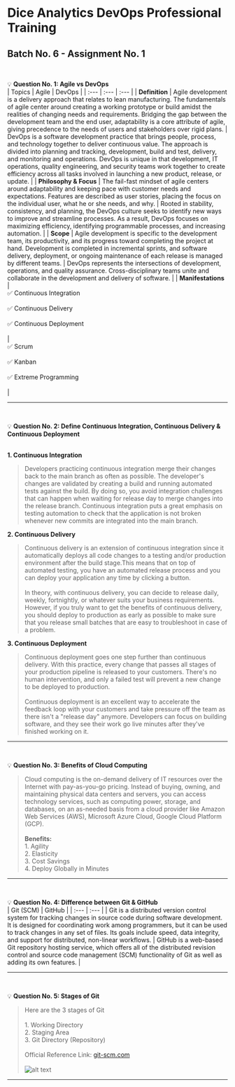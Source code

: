 # Dice Analytics DevOps Professional Training
## Batch No. 6 - Assignment No. 1
<br />

:bulb: **Question No. 1: Agile vs DevOps**<br />
| Topics | Agile | DevOps |
| :---  | :--- | :---  |
| **Definition** | Agile development is a delivery approach that relates to lean manufacturing. The fundamentals of agile center around creating a working prototype or build amidst the realities of changing needs and requirements. Bridging the gap between the development team and the end user, adaptability is a core attribute of agile, giving precedence to the needs of users and stakeholders over rigid plans. | DevOps is a software development practice that brings people, process, and technology together to deliver continuous value. The approach is divided into planning and tracking, development, build and test, delivery, and monitoring and operations. DevOps is unique in that development, IT operations, quality engineering, and security teams work together to create efficiency across all tasks involved in launching a new product, release, or update. |
| **Philosophy & Focus** | The fail-fast mindset of agile centers around adaptability and keeping pace with customer needs and expectations. Features are described as user stories, placing the focus on the individual user, what he or she needs, and why. | Rooted in stability, consistency, and planning, the DevOps culture seeks to identify new ways to improve and streamline processes. As a result, DevOps focuses on maximizing efficiency, identifying programmable processes, and increasing automation. |
| **Scope** | Agile development is specific to the development team, its productivity, and its progress toward completing the project at hand. Development is completed in incremental sprints, and software delivery, deployment, or ongoing maintenance of each release is managed by different teams. | DevOps represents the intersections of development, operations, and quality assurance. Cross-disciplinary teams unite and collaborate in the development and delivery of software. |
| **Manifestations** | <br />:white_check_mark: Continuous Integration <br /><br /> :white_check_mark: Continuous Delivery <br /><br /> :white_check_mark: Continuous Deployment <br /><br /> | <br />:white_check_mark: Scrum <br /><br /> :white_check_mark: Kanban <br /><br /> :white_check_mark: Extreme Programming <br /><br /> |

---
<br />

:bulb: **Question No. 2: Define Continuous Integration, Continuous Delivery & Continuous Deployment** <br /><br />

**1. Continuous Integration** <br />
> Developers practicing continuous integration merge their changes back to the main branch as often as possible. The developer's changes are validated by creating a build and running automated tests against the build. By doing so, you avoid integration challenges that can happen when waiting for release day to merge changes into the release branch. Continuous integration puts a great emphasis on testing automation to check that the application is not broken whenever new commits are integrated into the main branch.<br />

**2. Continuous Delivery** <br />
> Continuous delivery is an extension of continuous integration since it automatically deploys all code changes to a testing and/or production environment after the build stage.This means that on top of automated testing, you have an automated release process and you can deploy your application any time by clicking a button. <br /><br />
In theory, with continuous delivery, you can decide to release daily, weekly, fortnightly, or whatever suits your business requirements. However, if you truly want to get the benefits of continuous delivery, you should deploy to production as early as possible to make sure that you release small batches that are easy to troubleshoot in case of a problem.<br />

**3. Continuous Deployment** <br />
> Continuous deployment goes one step further than continuous delivery. With this practice, every change that passes all stages of your production pipeline is released to your customers. There's no human intervention, and only a failed test will prevent a new change to be deployed to production. <br /><br />
Continuous deployment is an excellent way to accelerate the feedback loop with your customers and take pressure off the team as there isn't a "release day" anymore. Developers can focus on building software, and they see their work go live minutes after they've finished working on it.<br />

---
<br />

:bulb: **Question No. 3: Benefits of Cloud Computing**<br />

> Cloud computing is the on-demand delivery of IT resources over the Internet with pay-as-you-go pricing. Instead of buying, owning, and maintaining physical data centers and servers, you can access technology services, such as computing power, storage, and databases, on an as-needed basis from a cloud provider like Amazon Web Services (AWS), Microsoft Azure Cloud, Google Cloud Platform (GCP).
<br /><br />**Benefits:** <br />1. Agility <br />2. Elasticity <br />3. Cost Savings <br />4. Deploy Globally in Minutes<br />

---
<br />

:bulb: **Question No. 4: Difference between Git & GitHub** <br />
| Git (SCM) | GitHub |
| :--- | :--- |
| Git is a distributed version control system for tracking changes in source code during software development. It is designed for coordinating work among programmers, but it can be used to track changes in any set of files. Its goals include speed, data integrity, and support for distributed, non-linear workflows. | GitHub is a web-based Git repository hosting service, which offers all of the distributed revision control and source code management (SCM) functionality of Git as well as adding its own features. |

---
<br />

:bulb: **Question No. 5: Stages of Git**<br />
> Here are the 3 stages of Git <br /><br /> 1. Working Directory </br>2. Staging Area <br />3. Git Directory (Repository) <br /><br /> Official Reference Link: [git-scm.com](https://git-scm.com/book/en/v2/Getting-Started-What-is-Git%3F)<br /><br />![alt text](https://user-images.githubusercontent.com/101370133/179305867-8d838cd1-8af2-47b0-a566-a62971084f40.png "The Three States of Git")

---